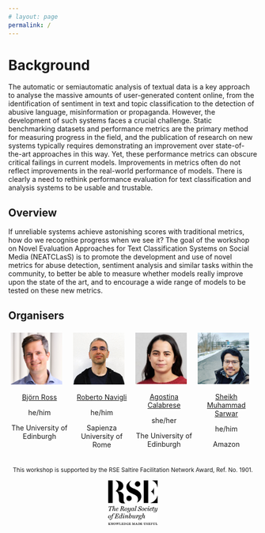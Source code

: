 ```yaml
---
# layout: page
permalink: /
---
```


# Background

The automatic or semiautomatic analysis of textual data is a key approach to analyse the massive amounts of user-generated content online, from the identification of sentiment in text and topic classification to the detection of abusive language, misinformation or propaganda. However, the development of such systems faces a crucial challenge. Static benchmarking datasets and performance metrics are the primary method for measuring progress in the field, and the publication of research on new systems typically requires demonstrating an improvement over state-of-the-art approaches in this way. Yet, these performance metrics can obscure critical failings in current models. Improvements in metrics often do not reflect improvements in the real-world performance of models. There is clearly a need to rethink performance evaluation for text classification and analysis systems to be usable and trustable.

## Overview

If unreliable systems achieve astonishing scores with traditional metrics, how do we recognise progress when we see it? The goal of the workshop on Novel Evaluation Approaches for Text Classification Systems on Social Media (NEATCLasS) is to promote the development and use of novel metrics for abuse detection, sentiment analysis and similar tasks within the community, to better be able to measure whether models really improve upon the state of the art, and to encourage a wide range of models to be tested on these new metrics.

## Organisers

<div class="row" style="display:flex">
  <div class="column" style="padding:5px;flex:33%">
    <a href="https://sweb.inf.ed.ac.uk/bross3/" >
    	<img src="images/bjorn.png" alt="Björn Ross" style="width:90%">
    </a>
    <p align="center"> <a href="https://sweb.inf.ed.ac.uk/bross3/">Björn Ross</a> </p>
    <p align="center"> he/him </p>
    <p align="center"> The University of Edinburgh </p>
  </div>
  <div class="column" style="padding:5px;flex:33%">
  	<a href="https://www.diag.uniroma1.it/navigli/" >
  		<img src="images/roberto.jpeg" alt="Roberto Navigli" style="width:90%">
  	</a>
  	<p align="center"> <a href="https://www.diag.uniroma1.it/navigli/">Roberto Navigli</a> </p>
  	<p align="center"> he/him </p>
    <p align="center"> Sapienza University of Rome </p>
  </div>
  <div class="column" style="padding:5px;flex:33%">
  	<a href="https://ago3.github.io" >
    	<img src="images/agostina.jpeg" alt="Agostina Calabrese" style="width:90%">
    </a>
    <p align="center"> <a href="https://ago3.github.io">Agostina Calabrese</a></p>
    <p align="center"> she/her </p>
    <p align="center"> The University of Edinburgh </p>
  </div>
  <div class="column" style="padding:5px;flex:33%">
    <a href="http://sheikhsarwar.com/" >
      <img src="images/sheikh.jpg" alt="Sheikh Muhammad Sarwar" style="width:90%">
    </a>
    <p align="center"> <a href="http://sheikhsarwar.com/">Sheikh Muhammad Sarwar</a></p>
    <p align="center"> he/him </p>
    <p align="center"> Amazon </p>
  </div>
</div>

<p align="center"><small>This workshop is supported by the RSE Saltire Facilitation Network Award, Ref. No. 1901.</small></p>
<div align="center">
	<img src="images/RSE_logo.png" alt="RSE" style="width:20%">
</div>
